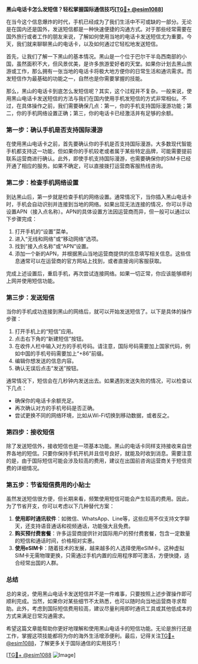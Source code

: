 **黑山电话卡怎么发短信？轻松掌握国际通信技巧[[TG💪+ @esim1088](https://t.me/s/esim1088)]**

在当今这个信息爆炸的时代，手机已经成为了我们生活中不可或缺的一部分。无论是在国内还是国外，发送短信都是一种快速便捷的沟通方式。对于那些经常需要在国外旅行或者工作的朋友来说，了解如何使用当地的电话卡发送短信尤为重要。今天，我们就来聊聊黑山的电话卡，以及如何通过它轻松地发送短信。

首先，让我们了解一下黑山的基本情况。黑山是一个位于巴尔干半岛西南部的小国，虽然面积不大，但风景优美，是许多旅游爱好者的天堂。如果你计划去黑山旅游或工作，那么拥有一张当地的电话卡将极大地方便你的日常生活和通讯需求。而发短信作为最基础的功能之一，自然也是你需要掌握的技能。

那么，黑山的电话卡到底怎么发短信呢？其实，这个过程并不复杂。一般来说，使用黑山电话卡发送短信的方法与我们在国内使用手机发短信的方式非常相似。不过，在具体操作之前，我们需要确保几点：第一，你的手机支持国际漫游功能；第二，你的手机网络设置正确；第三，你的电话卡已经激活并有足够的余额。

### **第一步：确认手机是否支持国际漫游**
在使用黑山电话卡之前，首先要确认你的手机是否支持国际漫游。大多数现代智能手机都支持这一功能，但如果你的手机较老或者属于某些特定品牌，可能需要提前联系运营商进行确认。此外，即使手机支持国际漫游，也需要确保你的SIM卡已经开通了相应的服务。如果不确定，可以直接拨打运营商客服热线咨询。

### **第二步：检查手机网络设置**
到达黑山后，第一步就是检查手机的网络设置。通常情况下，当你插入黑山电话卡时，手机会自动识别并连接到当地的网络。如果出现无法连接的情况，你可以手动设置APN（接入点名称）。APN的具体设置方法因运营商而异，但一般可以通过以下步骤完成：

1. 打开手机的“设置”菜单。
2. 进入“无线和网络”或“移动网络”选项。
3. 找到“接入点名称”或“APN”设置。
4. 添加一个新的APN，并根据黑山当地运营商提供的信息填写相关信息。这些信息通常可以在运营商的官方网站上找到，或者直接询问客服获取。

完成上述设置后，重启手机，再次尝试连接网络。如果一切正常，你应该能够顺利上网并使用短信功能。

### **第三步：发送短信**
当你的手机成功连接到黑山的网络后，就可以开始发送短信了。以下是具体的操作步骤：

1. 打开手机上的“短信”应用。
2. 点击右下角的“新建短信”按钮。
3. 在收件人栏中输入对方的手机号码。请注意，国际号码需要加上国家代码，例如中国的手机号码需要加上“+86”前缀。
4. 编辑你想发送的信息内容。
5. 确认无误后点击“发送”按钮。

通常情况下，短信会在几秒钟内发送出去。如果遇到发送失败的情况，可以检查以下几点：
- 确保你的电话卡余额充足。
- 再次确认对方的手机号码是否正确。
- 尝试更换不同的网络环境，比如从Wi-Fi切换到移动数据，或者反之。

### **第四步：接收短信**
除了发送短信外，接收短信也是一项基本功能。黑山的电话卡同样支持接收来自世界各地的短信。只要你保持手机开机并且信号良好，就能及时收到消息。需要注意的是，由于国际短信可能会涉及较高的费用，建议在出国前咨询运营商关于短信资费的详细情况。

### **第五步：节省短信费用的小贴士**
虽然发送短信很方便，但长期来看，频繁使用短信可能会产生较高的费用。因此，为了节省开支，你可以考虑以下几种替代方案：

1. **使用即时通讯软件**：如微信、WhatsApp、Line等，这些应用不仅支持文字聊天，还支持语音通话和视频通话，功能强大且免费。
2. **购买预付费套餐**：许多运营商提供针对国际用户的预付费套餐，包含一定数量的短信和通话时间，价格相对实惠。
3. **使用eSIM卡**：随着技术的发展，越来越多的人选择使用eSIM卡。这种虚拟SIM卡无需物理更换，只需通过手机内置的应用程序即可激活，方便快捷，适合经常出国的人群。

### **总结**
总的来说，使用黑山电话卡发送短信并不是一件难事，只要按照上述步骤操作即可顺利完成。当然，如果你对某些细节不太熟悉，也可以随时向当地运营商寻求帮助。此外，考虑到国际短信费用较高，建议尽量利用即时通讯工具或其他低成本的方式来满足日常沟通需求。

希望这篇文章能帮助你更好地理解和使用黑山电话卡的短信功能。无论是旅行还是工作，掌握这项技能都将为你的海外生活增添便利。最后，记得关注[TG💪+ @esim1088](https://t.me/s/esim1088)，了解更多关于国际通信的实用技巧！

[[TG💪+ @esim1088](https://t.me/s/esim1088) ![Image](https://i.postimg.cc/4NQfJmqS/Snipaste-2025-05-13-00-14-12.png)]